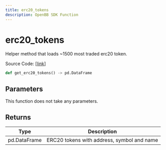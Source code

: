 ```yaml
---
title: erc20_tokens
description: OpenBB SDK Function
---
```


# erc20_tokens

Helper method that loads ~1500 most traded erc20 token.

Source Code: [[link](https://github.com/OpenBB-finance/OpenBBTerminal/tree/main/openbb_terminal/cryptocurrency/onchain/bitquery_model.py#L210)]

```python
def get_erc20_tokens() -> pd.DataFrame
```
## Parameters

This function does not take any parameters.

## Returns

| Type | Description |
| ---- | ----------- |
| pd.DataFrame | ERC20 tokens with address, symbol and name |

